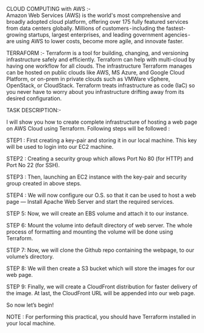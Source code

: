 CLOUD COMPUTING with AWS :-  
                           Amazon Web Services (AWS) is the world's most comprehensive and broadly adopted cloud platform, offering over 175 fully featured services from data centers globally. Millions of customers - including the fastest-growing startups, largest enterprises, and leading government agencies - are using AWS to lower costs, become more agile, and innovate faster.
                           
TERRAFORM :-
             Terraform is a tool for building, changing, and versioning infrastructure safely and efficiently. Terraform can help with multi-cloud by having one workflow for all clouds. The infrastructure Terraform manages can be hosted on public clouds like AWS, MS Azure, and Google Cloud Platform, or on-prem in private clouds such as VMWare vSphere, OpenStack, or CloudStack. Terraform treats infrastructure as code (IaC) so you never have to worry about you infrastructure drifting away from its desired configuration.
                   
TASK DESCRIPTION:-

I will show you how to create complete infrastructure of hosting a web page on AWS Cloud using Terraform.
Following steps will be followed :

STEP1 : First creating a key-pair and storing it in our local machine. This key will be used to login into our EC2 machine.  

STEP2 : Creating a security group which allows Port No 80 (for HTTP) and Port No 22 (for SSH).

STEP3 : Then, launching an EC2 instance with the key-pair and security group created in above steps.

STEP4 : We will now configure our O.S. so that it can be used to host a web page — Install Apache Web Server and start the required services.

STEP 5: Now, we will create an EBS volume and attach it to our instance.

STEP 6: Mount the volume into default directory of web server. The whole process of formatting and mounting the volume will be done using Terraform.

STEP 7: Now, we will clone the Github repo containing the webpage, to our volume’s directory.

STEP 8: We will then create a S3 bucket which will store the images for our web page.

STEP 9: Finally, we will create a CloudFront distribution for faster delivery of the image. At last, the CloudFront URL will be appended into our web page.

So now let’s begin!

NOTE : For performing this practical, you should have Terraform installed in your local machine.
